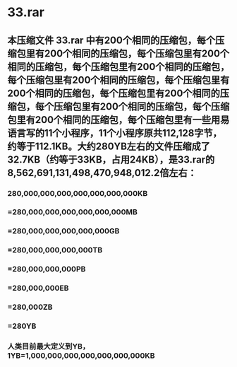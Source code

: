 # 33.rar

## 本压缩文件 33.rar 中有200个相同的压缩包，每个压缩包里有200个相同的压缩包，每个压缩包里有200个相同的压缩包，每个压缩包里有200个相同的压缩包，每个压缩包里有200个相同的压缩包，每个压缩包里有200个相同的压缩包，每个压缩包里有200个相同的压缩包，每个压缩包里有200个相同的压缩包，每个压缩包里有200个相同的压缩包，每个压缩包里有一些用易语言写的11个小程序，11个小程序原共112,128字节，约等于112.1KB。大约280YB左右的文件压缩成了32.7KB（约等于33KB，占用24KB），是33.rar的8,562,691,131,498,470,948,012.2倍左右：
### 280,000,000,000,000,000,000,000KB  
### =280,000,000,000,000,000,000MB  
### =280,000,000,000,000,000GB  
### =280,000,000,000,000TB  
### =280,000,000,000PB  
### =280,000,000EB  
### =280,000ZB  
### =280YB  
### 人类目前最大定义到YB，1YB=1,000,000,000,000,000,000,000KB

